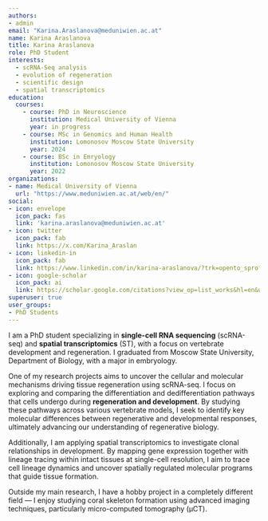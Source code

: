 ```yaml
---
authors:
- admin
email: "Karina.Araslanova@meduniwien.ac.at"
name: Karina Araslanova
title: Karina Araslanova
role: PhD Student
interests:
  - scRNA-Seq analysis 
  - evolution of regeneration
  - scientific design
  - spatial transcriptomics
education:
  courses:
    - course: PhD in Neuroscience
      institution: Medical University of Vienna
      year: in progress
    - course: MSc in Genomics and Human Health
      institution: Lomonosov Moscow State University
      year: 2024
    - course: BSc in Emryology
      institution: Lomonosov Moscow State University
      year: 2022
organizations:
- name: Medical University of Vienna
  url: "https://www.meduniwien.ac.at/web/en/"
social:
- icon: envelope
  icon_pack: fas
  link: 'karina.araslanova@meduniwien.ac.at'
- icon: twitter
  icon_pack: fab
  link: https://x.com/Karina_Araslan
- icon: linkedin-in
  icon_pack: fab
  link: https://www.linkedin.com/in/karina-araslanova/?trk=opento_sprofile_topcard
- icon: google-scholar
  icon_pack: ai
  link: https://scholar.google.com/citations?view_op=list_works&hl=en&user=VCJy7bIAAAAJ&gmla=ALUCkoUY4JQP0a84--UMSh0FkENP1o-L0bF1ZHT-3UHlVGmnCIKZE3TEHrzfk0w-v03ZIsnFeFgFoz5lFTAGDxo-EvBRsrG7j-G0ODip3p-_6mtU2Fddmx4cf2n0-Q
superuser: true
user_groups:
- PhD Students
---
```

I am a PhD student specializing in **single-cell RNA sequencing** (scRNA-seq) and **spatial transcriptomics** (ST), with a focus on vertebrate development and regeneration. I graduated from Moscow State University, Department of Biology, with a major in embryology.

One of my research projects aims to uncover the cellular and molecular mechanisms driving tissue regeneration using scRNA-seq. I focus on exploring and comparing the differentiation and dedifferentiation pathways that cells undergo during **regeneration and development**. By studying these pathways across various vertebrate models, I seek to identify key molecular differences between regenerative and developmental responses, ultimately advancing our understanding of regenerative biology.

Additionally, I am applying spatial transcriptomics to investigate clonal relationships in development. By mapping gene expression together with lineage tracing within intact tissues at single-cell resolution, I aim to trace cell lineage dynamics and uncover spatially regulated molecular programs that guide tissue formation.

Outside my main research, I have a hobby project in a completely different field — I enjoy studying coral skeleton formation using advanced imaging techniques, particularly micro-computed tomography (µCT).
